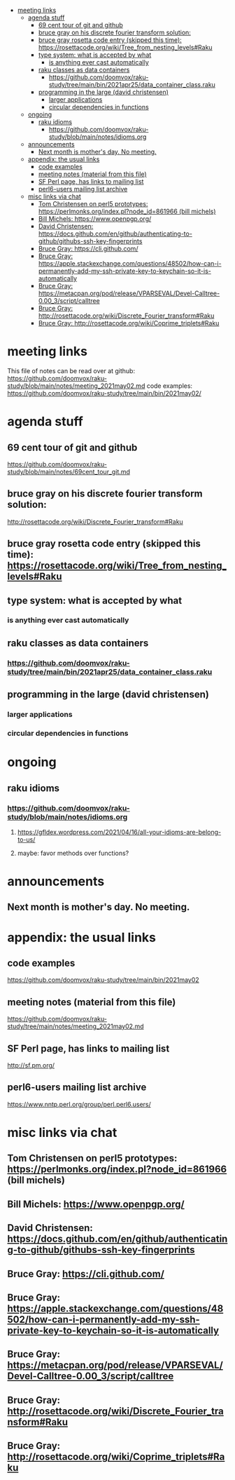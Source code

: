 - [meeting links](#org1a24e1a)
  - [agenda stuff](#org6ef3442)
    - [69 cent tour of git and github](#orga055c0c)
    - [bruce gray on his discrete fourier transform solution:](#org6c9007d)
    - [bruce gray rosetta code entry (skipped this time):  <https://rosettacode.org/wiki/Tree_from_nesting_levels#Raku>](#orgf6f32ed)
    - [type system: what is accepted by what](#org7188fca)
      - [is anything ever cast automatically](#org4fdf311)
    - [raku classes as data containers](#org7bb86a7)
      - [<https://github.com/doomvox/raku-study/tree/main/bin/2021apr25/data_container_class.raku>](#org18b0fa5)
    - [programming in the large (david christensen)](#org0c56c94)
      - [larger applications](#org5a4a266)
      - [circular dependencies in functions](#org13a4f4a)
  - [ongoing](#orgec61392)
    - [raku idioms](#org5333460)
      - [<https://github.com/doomvox/raku-study/blob/main/notes/idioms.org>](#orgad9c0cb)
  - [announcements](#org43674f1)
    - [Next month is mother's day.  No meeting.](#orgb36bed2)
  - [appendix: the usual links](#orgb19f386)
    - [code examples](#orgec6a985)
    - [meeting notes (material from this file)](#org31dbd67)
    - [SF Perl page, has links to mailing list](#org9eb0ae3)
    - [perl6-users mailing list archive](#orgaf059ed)
  - [misc links via chat](#orgecb638c)
    - [Tom Christensen on perl5 prototypes: <https://perlmonks.org/index.pl?node_id=861966> (bill michels)](#org011dcd6)
    - [Bill Michels: <https://www.openpgp.org/>](#orgb5fd969)
    - [David Christensen: <https://docs.github.com/en/github/authenticating-to-github/githubs-ssh-key-fingerprints>](#org5344036)
    - [Bruce Gray: <https://cli.github.com/>](#org126a952)
    - [Bruce Gray: <https://apple.stackexchange.com/questions/48502/how-can-i-permanently-add-my-ssh-private-key-to-keychain-so-it-is-automatically>](#orgd2af963)
    - [Bruce Gray: <https://metacpan.org/pod/release/VPARSEVAL/Devel-Calltree-0.00_3/script/calltree>](#org4f8ffb3)
    - [Bruce Gray: <http://rosettacode.org/wiki/Discrete_Fourier_transform#Raku>](#org7750ae7)
    - [Bruce Gray: <http://rosettacode.org/wiki/Coprime_triplets#Raku>](#org68c0719)


<a id="org1a24e1a"></a>

# meeting links

This file of notes can be read over at github: <https://github.com/doomvox/raku-study/blob/main/notes/meeting_2021may02.md> code examples: <https://github.com/doomvox/raku-study/tree/main/bin/2021may02/>


<a id="org6ef3442"></a>

# agenda stuff


<a id="orga055c0c"></a>

## 69 cent tour of git and github

<https://github.com/doomvox/raku-study/blob/main/notes/69cent_tour_git.md>


<a id="org6c9007d"></a>

## bruce gray on his discrete fourier transform solution:

<http://rosettacode.org/wiki/Discrete_Fourier_transform#Raku>


<a id="orgf6f32ed"></a>

## bruce gray rosetta code entry (skipped this time):  <https://rosettacode.org/wiki/Tree_from_nesting_levels#Raku>


<a id="org7188fca"></a>

## type system: what is accepted by what


<a id="org4fdf311"></a>

### is anything ever cast automatically


<a id="org7bb86a7"></a>

## raku classes as data containers


<a id="org18b0fa5"></a>

### <https://github.com/doomvox/raku-study/tree/main/bin/2021apr25/data_container_class.raku>


<a id="org0c56c94"></a>

## programming in the large (david christensen)


<a id="org5a4a266"></a>

### larger applications


<a id="org13a4f4a"></a>

### circular dependencies in functions


<a id="orgec61392"></a>

# ongoing


<a id="org5333460"></a>

## raku idioms


<a id="orgad9c0cb"></a>

### <https://github.com/doomvox/raku-study/blob/main/notes/idioms.org>

1.  <https://gfldex.wordpress.com/2021/04/16/all-your-idioms-are-belong-to-us/>

2.  maybe: favor methods over functions?


<a id="org43674f1"></a>

# announcements


<a id="orgb36bed2"></a>

## Next month is mother's day.  No meeting.


<a id="orgb19f386"></a>

# appendix: the usual links


<a id="orgec6a985"></a>

## code examples

<https://github.com/doomvox/raku-study/tree/main/bin/2021may02>


<a id="org31dbd67"></a>

## meeting notes (material from this file)

<https://github.com/doomvox/raku-study/tree/main/notes/meeting_2021may02.md>


<a id="org9eb0ae3"></a>

## SF Perl page, has links to mailing list

<http://sf.pm.org/>


<a id="orgaf059ed"></a>

## perl6-users mailing list archive

<https://www.nntp.perl.org/group/perl.perl6.users/>


<a id="orgecb638c"></a>

# misc links via chat


<a id="org011dcd6"></a>

## Tom Christensen on perl5 prototypes: <https://perlmonks.org/index.pl?node_id=861966> (bill michels)


<a id="orgb5fd969"></a>

## Bill Michels: <https://www.openpgp.org/>


<a id="org5344036"></a>

## David Christensen: <https://docs.github.com/en/github/authenticating-to-github/githubs-ssh-key-fingerprints>


<a id="org126a952"></a>

## Bruce Gray: <https://cli.github.com/>


<a id="orgd2af963"></a>

## Bruce Gray: <https://apple.stackexchange.com/questions/48502/how-can-i-permanently-add-my-ssh-private-key-to-keychain-so-it-is-automatically>


<a id="org4f8ffb3"></a>

## Bruce Gray: <https://metacpan.org/pod/release/VPARSEVAL/Devel-Calltree-0.00_3/script/calltree>


<a id="org7750ae7"></a>

## Bruce Gray: <http://rosettacode.org/wiki/Discrete_Fourier_transform#Raku>


<a id="org68c0719"></a>

## Bruce Gray: <http://rosettacode.org/wiki/Coprime_triplets#Raku>
